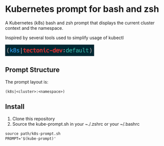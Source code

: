 Kubernetes prompt for bash and zsh
==================================

A Kubernetes (k8s) bash and zsh prompt that displays the current cluster
context and the namespace.

Inspired by several tools used to simplify usage of kubectl

![prompt](img/prompt.png)

## Prompt Structure

The prompt layout is:

```
(k8s|<cluster>:<namespace>)
```

## Install

1. Clone this repository
2. Source the kube-prompt.sh in your ~./.zshrc or your ~/.bashrc

```
source path/k8s-prompt.sh
PROMPT='$(kube-prompt)'
```
